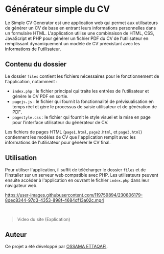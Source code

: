# Générateur simple du CV

Le Simple CV Generator est une application web qui permet aux utilisateurs de générer un CV de base en entrant leurs informations personnelles dans un formulaire HTML. L'application utilise une combinaison de HTML, CSS, JavaScript et PHP pour générer un fichier PDF du CV de l'utilisateur en remplissant dynamiquement un modèle de CV préexistant avec les informations de l'utilisateur.

## Contenu du dossier

Le dossier `files` contient les fichiers nécessaires pour le fonctionnement de l'application, notamment :

-   `index.php` : le fichier principal qui traite les entrées de l'utilisateur et génère le CV PDF en sortie.
-   `pagejs.js` : le fichier qui fournit la fonctionnalité de prévisualisation en temps réel et gère le processus de saisie utilisateur et de génération de PDF.
-   `pagestyle.css` : le fichier qui fournit le style visuel et la mise en page pour l'interface utilisateur du générateur de CV.

Les fichiers de pages HTML (`page1.html`, `page2.html`, et `page3.html`) contiennent les modèles de CV que l'application remplit avec les informations de l'utilisateur pour générer le CV final.

## Utilisation

Pour utiliser l'application, il suffit de télécharger le dossier `files` et de l'installer sur un serveur web compatible avec PHP. Les utilisateurs peuvent ensuite accéder à l'application en ouvrant le fichier `index.php` dans leur navigateur web.

https://user-images.githubusercontent.com/119759894/230806179-8dec8344-97d3-4353-898f-4684df13a02c.mp4

<br>

> Video du site (Explication)

## Auteur

Ce projet a été développé par [OSSAMA ETTAQAFI](https://www.linkedin.com/in/afatratinmypocket/).

